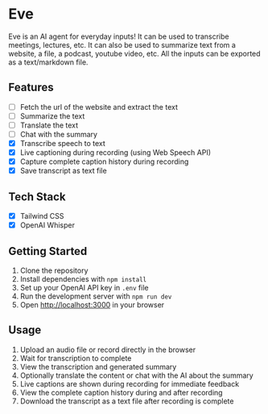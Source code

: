# Eve

Eve is an AI agent for everyday inputs! It can be used to transcribe meetings, lectures, etc. It can also be used to summarize text from a website, a file, a podcast, youtube video, etc. All the inputs can be exported as a text/markdown file.

## Features

- [ ] Fetch the url of the website and extract the text
- [ ] Summarize the text
- [ ] Translate the text
- [ ] Chat with the summary
- [x] Transcribe speech to text
- [x] Live captioning during recording (using Web Speech API)
- [x] Capture complete caption history during recording
- [x] Save transcript as text file

## Tech Stack

- [x] Tailwind CSS
- [x] OpenAI Whisper

## Getting Started

1. Clone the repository
2. Install dependencies with `npm install`
3. Set up your OpenAI API key in `.env` file
4. Run the development server with `npm run dev`
5. Open [http://localhost:3000](http://localhost:3000) in your browser

## Usage

1. Upload an audio file or record directly in the browser
2. Wait for transcription to complete
3. View the transcription and generated summary
4. Optionally translate the content or chat with the AI about the summary
5. Live captions are shown during recording for immediate feedback
6. View the complete caption history during and after recording
7. Download the transcript as a text file after recording is complete
